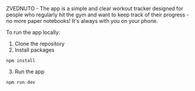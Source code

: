 ZVEDNUTO - The app is a simple and clear workout tracker designed for people who regularly hit the gym and want to keep track of their progress - no more paper notebooks! It's always with you on your phone.

To run the app locally:

1. Clone the repository
2. Install packages

```
npm install
```

3. Run the app

```
npm run dev
```
